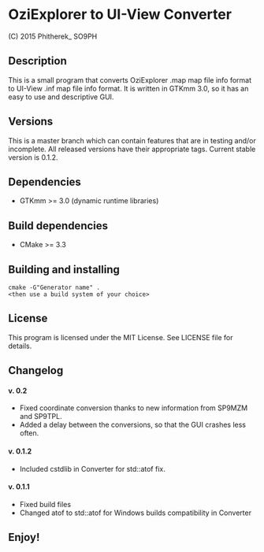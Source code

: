 # OziExplorer to UI-View Converter
(C) 2015 Phitherek_ SO9PH

## Description

This is a small program that converts OziExplorer .map map file info format to UI-View .inf map file info format. It is written in GTKmm 3.0, so it has an easy to use and descriptive GUI.

## Versions

This is a master branch which can contain features that are in testing and/or incomplete. All released versions have their appropriate tags. Current stable version is 0.1.2.

## Dependencies

* GTKmm >= 3.0 (dynamic runtime libraries)

## Build dependencies

* CMake >= 3.3

## Building and installing

```
cmake -G"Generator name" .
<then use a build system of your choice>
```

## License

This program is licensed under the MIT License. See LICENSE file for details.

## Changelog

#### v. 0.2

* Fixed coordinate conversion thanks to new information from SP9MZM and SP9TPL.
* Added a delay between the conversions, so that the GUI crashes less often.

#### v. 0.1.2

* Included cstdlib in Converter for std::atof fix.

#### v. 0.1.1

* Fixed build files
* Changed atof to std::atof for Windows builds compatibility in Converter

## Enjoy!